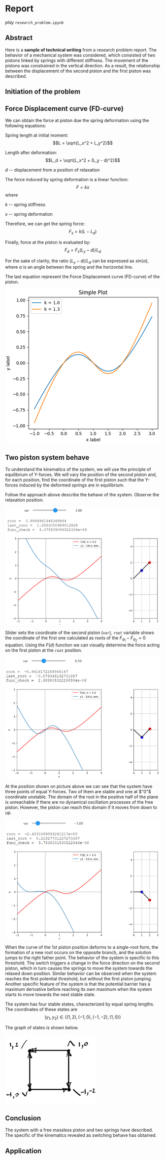 # Report
_play `research_problem.ipynb`_

## Abstract
Here is a __sample of technical writing__ from a research problem report. The behavior of a mechanical system was considered, which consisted of two pistons linked by springs with different stiffness. The movement of the pistons was constrained in the vertical direction. As a result, the relationship between the displacement of the second piston and the first piston was described.

## Initiation of the problem



## Force Displacement curve (FD-curve)
We can obtain the force at piston due the spring deformation using the following equations:

Spring length at initial moment:     
$$L = \sqrt{L_x^2 + L_y^2}$$

Length after deformation:    
$$L_d = \sqrt{L_x^2 + (L_y - d)^2}$$

$d$ -- displacement from a position of relaxation

The force induced by spring deformation is a linear function:
$$F=kx$$
where 

$k$ -- spring stiffness

$x$ -- spring deformation

Therefore, we can get the spring force:    
$$F_s = k(L - L_d)$$

Finally, force at the piston is evaluated by:     
$$F_d = F_s(L_y - d)/L_d$$

For the sake of clarity, the ratio $(L_y - d)/L_d$ can be expressed as $sin(\alpha)$, where $\alpha$ is an angle between the spring and the horizontal line.

The last equation represent the Force Displacement curve (FD-curve) of the piston.

![FD-curve](/img/Figure_1.png)

## Two piston system behave

To understand the kinematics of the system, we will use the principle of equilibrium of Y-forces. We will vary the position of the second piston and, for each position, find the coordinate of the first piston such that the Y-forces induced by the deformed springs are in equilibrium.

Follow the approach above describe the behave of the system. Observe the relaxation position.

![figure](/img/fig_2.png)

Slider sets the coordinate of the second piston (`var`), `root` variable shows the coordinate of the first one calculated as roots of the $F_{d_1} - F_{d_2} = 0$ equation. Using the $F(d)$ function we can visually determine the force acting on the first piston at the `root` position.

![figure](/img/fig_3.png)

At the position shown on picture above we can see that the system have three points of equal Y-forces. Two of them are stable and one at $"0"$ coordinate unstable. The domain of the root in the positive half of the plane is unreachable if there are no dynamical oscillation processes of the free piston. However, the piston can reach this domain if it moves from down to up.

![figure](/img/fig_4.png)

When the curve of the 1st piston position deforms to a single-root form, the formation of a new root occurs on the opposite branch, and the solution jumps to the right father point. The behavior of the system is specific to this threshold. The switch triggers a change in the force direction on the second piston, which in turn causes the springs to move the system towards the relaxed down position. Similar behavior can be observed when the system reaches the first potential threshold, but without the first piston jumping. Another specific feature of the system is that the potential barrier has a maximum derivative before reaching its own maximum when the system starts to move towards the next stable state.

The system has four stable states, characterized by equal spring lengths. The coordinates of these states are
$$(y_1, y_2) \in \{ (1, 2), (-1, 0), (-1, -2), (1, 0) \}$$

The graph of states is shown below.

![graph](/img/graph.png)


## Conclusion

The system with a free massless piston and two springs have described. The specific of the kinematics revealed as switching behave has obtained.

## Application

